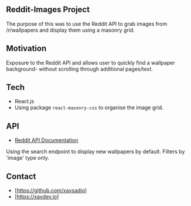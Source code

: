 ## Reddit-Images Project

The purpose of this was to use the Reddit API to grab images from /r/wallpapers and display them using a masonry grid.

## Motivation

Exposure to the Reddit API and allows user to quickly find a wallpaper background- without scrolling through additional pages/text.  

## Tech

- React.js
- Using package `react-masonry-css` to organise the image grid.

## API

- [Reddit API Documentation](https://www.reddit.com/dev/api/Reddit)

Using the search endpoint to display new wallpapers by default. Filters by 'image' type only.

## Contact

- [https://github.com/xavsadiq]
- [https://xavdev.io]




